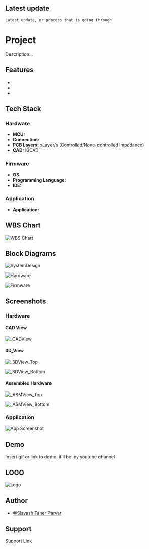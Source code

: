 
## Latest update


``
Latest update, or process that is going through
``


# Project

Description...


## Features

- 
- 
- 


## Tech Stack

### Hardware

- **MCU:**
- **Connection:**
- **PCB Layers:** xLayer/s (Controlled/None-controlled Impedance)
- **CAD:** KiCAD

### Firmware

- **OS:**
- **Programming Language:**
- **IDE:**

### Application

- **Application:**







## WBS Chart

![WBS Chart](https://github.com/mend0z0)


## Block Diagrams

![SystemDesign](https://github.com/mend0z0)

![Hardware](https://github.com/mend0z0)

![Firmware](https://github.com/mend0z0)


## Screenshots

### Hardware

#### CAD View

![_CADView](https://github.com/mend0z0)

#### 3D_View

![_3DView_Top](https://github.com/mend0z0)

![_3DView_Bottom](https://github.com/mend0z0)
 
#### Assembled Hardware

![_ASMView_Top](https://github.com/mend0z0)

![_ASMView_Bottom](https://github.com/mend0z0)

### Application
![App Screenshot](https://github.com/mend0z0)


## Demo

Insert gif or link to demo, it'll be my youtube channel

## LOGO

![Logo](https://github.com/mend0z0)


## Author

- [@Siavash Taher Parvar](https://www.linkedin.com/in/mend0z0)


## Support

[Support Link](https://github.com/sponsors/mend0z0)

